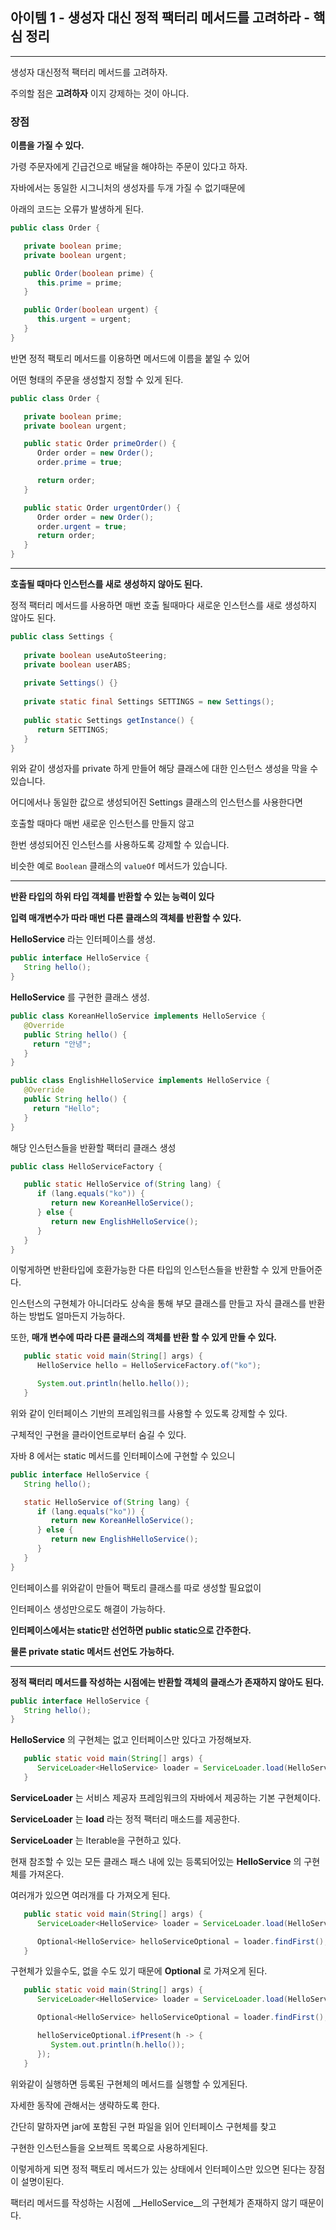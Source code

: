 ## 아이템 1 - 생성자 대신 정적 팩터리 메서드를 고려하라 - 핵심 정리
---

생성자 대신정적 팩터리 메서드를 고려하자.

주의할 점은 __고려하자__ 이지 강제하는 것이 아니다.

### 장점

__이름을 가질 수 있다.__

가령 주문자에게 긴급건으로 배달을 해야하는 주문이 있다고 하자.

자바에서는 동일한 시그니처의 생성자를 두개 가질 수 없기때문에

아래의 코드는 오류가 발생하게 된다.

```java
public class Order {

   private boolean prime;
   private boolean urgent;

   public Order(boolean prime) {
      this.prime = prime;
   }

   public Order(boolean urgent) {
      this.urgent = urgent;
   }
}
```

반면 정적 팩토리 메서드를 이용하면 메서드에 이름을 붙일 수 있어

어떤 형태의 주문을 생성할지 정할 수 있게 된다.

```java
public class Order {

   private boolean prime;
   private boolean urgent;

   public static Order primeOrder() {
      Order order = new Order();
      order.prime = true;

      return order;
   }

   public static Order urgentOrder() {
      Order order = new Order();
      order.urgent = true;
      return order;
   }
}
```
---

__호출될 때마다 인스턴스를 새로 생성하지 않아도 된다.__

정적 팩터리 메서드를 사용하면 매번 호출 될때마다 새로운 인스턴스를 새로 생성하지 않아도 된다.

```java
public class Settings {
   
   private boolean useAutoSteering;
   private boolean userABS;
   
   private Settings() {} 
   
   private static final Settings SETTINGS = new Settings();
   
   public static Settings getInstance() {
      return SETTINGS;
   }
}
```

위와 같이 생성자를 private 하게 만들어 해당 클래스에 대한 인스턴스 생성을 막을 수 있습니다.

어디에서나 동일한 값으로 생성되어진 Settings 클래스의 인스턴스를 사용한다면 

호출할 때마다 매번 새로운 인스턴스를 만들지 않고 

한번 생성되어진 인스턴스를 사용하도록 강제할 수 있습니다.

비슷한 예로 ```Boolean``` 클래스의 ```valueOf``` 메서드가 있습니다.

---

__반환 타입의 하위 타입 객체를 반환할 수 있는 능력이 있다__

__입력 매개변수가 따라 매번 다른 클래스의 객체를 반환할 수 있다.__


__HelloService__ 라는 인터페이스를 생성.

```java
public interface HelloService {
   String hello();
}
```

__HelloService__ 를 구현한 클래스 생성.

```java
public class KoreanHelloService implements HelloService {
   @Override
   public String hello() {
     return "안녕";
   }
}
```

```java
public class EnglishHelloService implements HelloService {
   @Override
   public String hello() {
     return "Hello";
   }
}
```

해당 인스턴스들을 반환할 팩터리 클래스 생성

```java
public class HelloServiceFactory {

   public static HelloService of(String lang) {
      if (lang.equals("ko")) {
         return new KoreanHelloService();
      } else {
         return new EnglishHelloService();
      }
   }
}
```

이렇게하면 반환타입에 호환가능한 다른 타입의 인스턴스들을 반환할 수 있게 만들어준다.

인스턴스의 구현체가 아니더라도 상속을 통해 부모 클래스를 만들고 자식 클래스를 반환하는 방법도 얼마든지 가능하다.

또한, __매개 변수에 따라 다른 클래스의 객체를 반환 할 수 있게 만들 수 있다.__

```java
   public static void main(String[] args) {
      HelloService hello = HelloServiceFactory.of("ko");

      System.out.println(hello.hello());
   }
```

위와 같이 인터페이스 기반의 프레임워크를 사용할 수 있도록 강제할 수 있다.

구체적인 구현을 클라이언트로부터 숨길 수 있다.

자바 8 에서는 static 메서드를 인터페이스에 구현할 수 있으니 

```java
public interface HelloService {
   String hello();

   static HelloService of(String lang) {
      if (lang.equals("ko")) {
         return new KoreanHelloService();
      } else {
         return new EnglishHelloService();
      }
   }
}
```

인터페이스를 위와같이 만들어 팩토리 클래스를 따로 생성할 필요없이 

인터페이스 생성만으로도 해결이 가능하다.

__인터페이스에서는 static만 선언하면 public static으로 간주한다.__

__물론 private static 메서드 선언도 가능하다.__

---

__정적 팩터리 메서드를 작성하는 시점에는 반환할 객체의 클래스가 존재하지 않아도 된다.__

```java
public interface HelloService {
   String hello();
}
```
__HelloService__ 의 구현체는 없고 인터페이스만 있다고 가정해보자.

```java
   public static void main(String[] args) {
      ServiceLoader<HelloService> loader = ServiceLoader.load(HelloService.class);
   }
```
__ServiceLoader__ 는 서비스 제공자 프레임워크의 자바에서 제공하는 기본 구현체이다.

__ServiceLoader__ 는  __load__ 라는 정적 팩터리 매소드를 제공한다.

__ServiceLoader__ 는 Iterable을 구현하고 있다.

현재 참조할 수 있는 모든 클래스 패스 내에 있는 등록되어있는 __HelloService__ 의 구현체를 가져온다.

여러개가 있으면 여러개를 다 가져오게 된다.

```java
   public static void main(String[] args) {
      ServiceLoader<HelloService> loader = ServiceLoader.load(HelloService.class);

      Optional<HelloService> helloServiceOptional = loader.findFirst();
   }
```

구현체가 있을수도, 없을 수도 있기 때문에 __Optional__ 로 가져오게 된다.

```java
   public static void main(String[] args) {
      ServiceLoader<HelloService> loader = ServiceLoader.load(HelloService.class);

      Optional<HelloService> helloServiceOptional = loader.findFirst();

      helloServiceOptional.ifPresent(h -> {
         System.out.println(h.hello());
      });
   }
```

위와같이 실행하면 등록된 구현체의 메서드를 실행할 수 있게된다.

자세한 동작에 관해서는 생략하도록 한다.

간단히 말하자면 jar에 포함된 구현 파일을 읽어 인터페이스 구현체를 찾고

구현한 인스턴스들을 오브젝트 목록으로 사용하게된다.

이렇게하게 되면 정적 팩토리 메서드가 있는 상태에서 인터페이스만 있으면 된다는 장점이 설명이된다.

팩터리 메서드를 작성하는 시점에 __HelloService__의 구현체가 존재하지 않기 때문이다.


